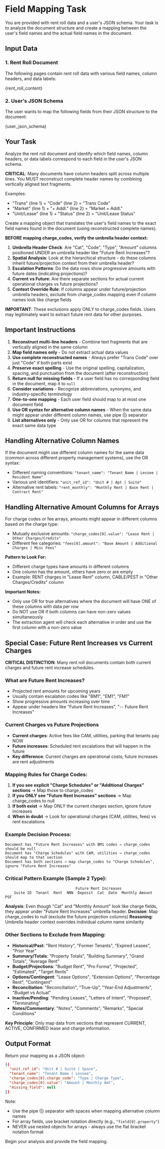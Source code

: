 # Field Mapping Task

You are provided with rent roll data and a user's JSON schema. Your task is to analyze the document structure and create a mapping between the user's field names and the actual field names in the document.

## Input Data

### 1. Rent Roll Document
The following pages contain rent roll data with various field names, column headers, and data labels:

{rent_roll_content}

### 2. User's JSON Schema
The user wants to map the following fields from their JSON structure to the document:

{user_json_schema}

## Your Task

Analyze the rent roll document and identify which field names, column headers, or data labels correspond to each field in the user's JSON schema. 

**CRITICAL**: Many documents have column headers split across multiple lines. You MUST reconstruct complete header names by combining vertically aligned text fragments.

Examples:
- "Trans" (line 1) + "Code" (line 2) = "Trans Code"
- "Market" (line 1) + "+ Addl." (line 2) = "Market + Addl."
- "Unit/Lease" (line 1) + "Status" (line 2) = "Unit/Lease Status"

Create a mapping object that translates the user's field names to the exact field names found in the document (using reconstructed complete names).

**BEFORE mapping charge_codes, verify the umbrella header context:**
1. **Umbrella Header Check**: Are "Cat", "Code", "Type", "Amount" columns positioned UNDER an umbrella header like "Future Rent Increases"?
2. **Spatial Analysis**: Look at the hierarchical structure - do these columns inherit future/projection context from their umbrella header?
3. **Escalation Patterns**: Do the data rows show progressive amounts with future dates (indicating projections)?
4. **Current vs Future**: Are there separate sections for actual current operational charges vs future projections?
5. **Context Override Rule**: If columns appear under future/projection umbrella headers, exclude from charge_codes mapping even if column names look like charge fields

**IMPORTANT**: These exclusions apply ONLY to charge_codes fields. Users may legitimately want to extract future rent data for other purposes.

## Important Instructions

1. **Reconstruct multi-line headers** - Combine text fragments that are vertically aligned in the same column
2. **Map field names only** - Do not extract actual data values
3. **Use complete reconstructed names** - Always prefer "Trans Code" over just "Code" if both parts exist
4. **Preserve exact spelling** - Use the original spelling, capitalization, spacing, and punctuation from the document (after reconstruction)
5. **Return null for missing fields** - If a user field has no corresponding field in the document, map it to `null`
6. **Consider variations** - Recognize abbreviations, synonyms, and industry-specific terminology
7. **One-to-one mapping** - Each user field should map to at most one document field
8. **Use OR syntax for alternative column names** - When the same data might appear under different column names, use pipe (|) separator
9. **List alternatives only** - Only use OR for columns that represent the exact same data type

## Handling Alternative Column Names

If the document might use different column names for the same data (common across different property management systems), use the OR syntax:
- Different naming conventions: `"tenant_name": "Tenant Name | Lessee | Resident Name"`
- Various unit identifiers: `"unit_ref_id": "Unit # | Apt | Suite"`
- Alternative rent labels: `"rent_monthly": "Monthly Rent | Base Rent | Contract Rent"`

## Handling Alternative Amount Columns for Arrays

For charge codes or fee arrays, amounts might appear in different columns based on the charge type:
- Mutually exclusive amounts: `"charge_codes[0].value": "Lease Rent | Other Charges/Credits"`
- Different fee categories: `"fees[0].amount": "Base Amount | Additional Charges | Misc Fees"`

**Pattern to Look For:**
- Different charge types have amounts in different columns
- One column has the amount, others have zero or are empty
- Example: RENT charges in "Lease Rent" column, CABLE/PEST in "Other Charges/Credits" column

**Important Notes:**
- Only use OR for true alternatives where the document will have ONE of these columns with data per row
- Do NOT use OR if both columns can have non-zero values simultaneously
- The extraction agent will check each alternative in order and use the first column with a non-zero value

## Special Case: Future Rent Increases vs Current Charges

**CRITICAL DISTINCTION**: Many rent roll documents contain both current charges and future rent increase schedules.

### What are Future Rent Increases?
- Projected rent amounts for upcoming years
- Usually contain escalation codes like "BM1", "EM1", "FM1" 
- Show progressive amounts increasing over time
- Appear under headers like "Future Rent Increases", "-- Future Rent Increases"

### Current Charges vs Future Projections
- **Current charges**: Active fees like CAM, utilities, parking that tenants pay NOW
- **Future increases**: Scheduled rent escalations that will happen in the future
- **Key difference**: Current charges are operational costs; future increases are rent adjustments

### Mapping Rules for Charge Codes:
1. **If you see explicit "Charge Schedules" or "Additional Charges" sections** → Map those to charge_codes
2. **If you ONLY see "Future Rent Increases" sections** → Map charge_codes to null
3. **If both exist** → Map ONLY the current charges section, ignore future increases
4. **When in doubt** → Look for operational charges (CAM, utilities, fees) vs rent escalations

### Example Decision Process:
```
Document has "Future Rent Increases" with BM1 codes → charge_codes should be null
Document has "Charge Schedules" with CAM, utilities → charge_codes should map to that section
Document has both sections → map charge_codes to "Charge Schedules", ignore "Future Rent Increases"
```

### Critical Pattern Example (Sample 2 Type):
```
                                Future Rent Increases
    Suite ID  Tenant  Rent  NNN  Deposit  Cat  Date  Monthly Amount  PSF
```
**Analysis**: Even though "Cat" and "Monthly Amount" look like charge fields, they appear under "Future Rent Increases" umbrella header.
**Decision**: Map charge_codes to null (exclude the future projection columns)
**Reasoning**: Umbrella header context overrides individual column name similarity

### Other Sections to Exclude from Mapping:
- **Historical/Past**: "Rent History", "Former Tenants", "Expired Leases", "Prior Year"
- **Summary/Totals**: "Property Totals", "Building Summary", "Grand Totals", "Average Rent"
- **Budget/Projections**: "Budget Rent", "Pro Forma", "Projected", "Estimated", "Target Rents"
- **Options/Contingent**: "Lease Options", "Extension Options", "Percentage Rent", "Contingent"
- **Reconciliation**: "Reconciliation", "True-Up", "Year-End Adjustments", "Budget vs Actual"
- **Inactive/Pending**: "Pending Leases", "Letters of Intent", "Proposed", "Terminating"
- **Notes/Commentary**: "Notes", "Comments", "Remarks", "Special Conditions"

**Key Principle**: Only map data from sections that represent CURRENT, ACTIVE, CONFIRMED lease and charge information.

## Output Format

Return your mapping as a JSON object:

```json
{{
  "unit_ref_id": "Unit # | Suite | Space",
  "tenant_name": "Tenant Name | Lessee",
  "charge_codes[0].charge_code": "Type | Charge Type",
  "charge_codes[0].value": "Amount | Monthly Amt",
  "missing_field": null
}}
```

Note: 
- Use the pipe (|) separator with spaces when mapping alternative column names
- For array fields, use bracket notation directly (e.g., `"field[0].property"`)
- NEVER use nested objects for arrays - always use the flat bracket notation format

Begin your analysis and provide the field mapping.